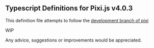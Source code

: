 ## Typescript Definitions for Pixi.js v4.0.3 ##

This definition file attempts to follow the [development branch of pixi](https://github.com/pixijs/pixi.js/tree/dev) 

WIP

Any advice, suggestions or improvements would be appreciated. 